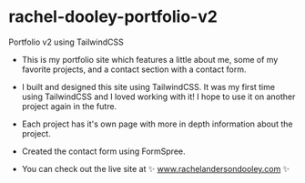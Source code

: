 # rachel-dooley-portfolio-v2
Portfolio v2 using TailwindCSS

- This is my portfolio site which features a little about me, some of my favorite projects, and a contact section with a contact form.

- I built and designed this site using TailwindCSS. It was my first time using TailwindCSS and I loved working with it! I hope to use it on another project again in the futre.

- Each project has it's own page with more in depth information about the project.

- Created the contact form using FormSpree.

- You can check out the live site at ✨ www.rachelandersondooley.com ✨



